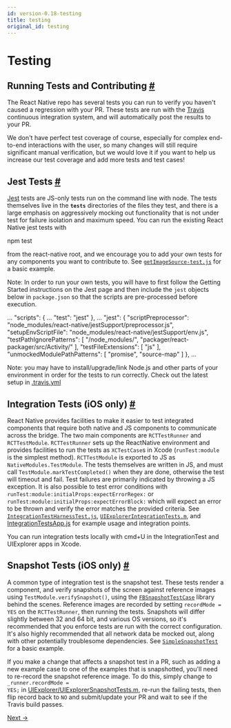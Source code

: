 ```yaml
---
id: version-0.18-testing
title: testing
original_id: testing
---
```

<a id="content"></a><h1>Testing</h1><div><h2><a class="anchor" name="running-tests-and-contributing"></a>Running Tests and Contributing <a class="hash-link" href="#running-tests-and-contributing">#</a></h2><p>The React Native repo has several tests you can run to verify you haven't caused a regression with your PR.  These tests are run with the <a href="http://docs.travis-ci.com/" target="_blank">Travis</a> continuous integration system, and will automatically post the results to your PR.</p><p>We don't have perfect test coverage of course, especially for complex end-to-end interactions with the user, so many changes will still require significant manual verification, but we would love it if you want to help us increase our test coverage and add more tests and test cases!</p><h2><a class="anchor" name="jest-tests"></a>Jest Tests <a class="hash-link" href="#jest-tests">#</a></h2><p><a href="http://facebook.github.io/jest/" target="_blank">Jest</a> tests are JS-only tests run on the command line with node.  The tests themselves live in the <code>__tests__</code> directories of the files they test, and there is a large emphasis on aggressively mocking out functionality that is not under test for failure isolation and maximum speed.  You can run the existing React Native jest tests with</p><div class="prism language-javascript">npm test</div><p>from the react-native root, and we encourage you to add your own tests for any components you want to contribute to.  See <a href="https://github.com/facebook/react-native/blob/master/Examples/Movies/__tests__/getImageSource-test.js" target="_blank"><code>getImageSource-test.js</code></a> for a basic example.</p><p>Note: In order to run your own tests, you will have to first follow the Getting Started instructions on the Jest page and then include the <code>jest</code> objects below in <code>package.json</code> so that the scripts are pre-processed before execution.</p><div class="prism language-javascript"><span class="token punctuation">.</span><span class="token punctuation">.</span><span class="token punctuation">.</span>
<span class="token string">"scripts"</span><span class="token punctuation">:</span> <span class="token punctuation">{</span>
  <span class="token punctuation">.</span><span class="token punctuation">.</span><span class="token punctuation">.</span>
  <span class="token string">"test"</span><span class="token punctuation">:</span> <span class="token string">"jest"</span>
<span class="token punctuation">}</span><span class="token punctuation">,</span>
<span class="token punctuation">.</span><span class="token punctuation">.</span><span class="token punctuation">.</span>
<span class="token string">"jest"</span><span class="token punctuation">:</span> <span class="token punctuation">{</span>
  <span class="token string">"scriptPreprocessor"</span><span class="token punctuation">:</span> <span class="token string">"node_modules/react-native/jestSupport/preprocessor.js"</span><span class="token punctuation">,</span>
  <span class="token string">"setupEnvScriptFile"</span><span class="token punctuation">:</span> <span class="token string">"node_modules/react-native/jestSupport/env.js"</span><span class="token punctuation">,</span>
  <span class="token string">"testPathIgnorePatterns"</span><span class="token punctuation">:</span> <span class="token punctuation">[</span>
    <span class="token string">"/node_modules/"</span><span class="token punctuation">,</span>
    <span class="token string">"packager/react-packager/src/Activity/"</span>
  <span class="token punctuation">]</span><span class="token punctuation">,</span>
  <span class="token string">"testFileExtensions"</span><span class="token punctuation">:</span> <span class="token punctuation">[</span>
    <span class="token string">"js"</span>
  <span class="token punctuation">]</span><span class="token punctuation">,</span>
  <span class="token string">"unmockedModulePathPatterns"</span><span class="token punctuation">:</span> <span class="token punctuation">[</span>
    <span class="token string">"promise"</span><span class="token punctuation">,</span>
    <span class="token string">"source-map"</span>
  <span class="token punctuation">]</span>
<span class="token punctuation">}</span><span class="token punctuation">,</span>
<span class="token punctuation">.</span><span class="token punctuation">.</span><span class="token punctuation">.</span></div><p>Note: you may have to install/upgrade/link Node.js and other parts of your environment in order for the tests to run correctly.  Check out the latest setup in <a href="https://github.com/facebook/react-native/blob/master/.travis.yml#L11-24" target="_blank">.travis.yml</a></p><h2><a class="anchor" name="integration-tests-ios-only"></a>Integration Tests (iOS only) <a class="hash-link" href="#integration-tests-ios-only">#</a></h2><p>React Native provides facilities to make it easier to test integrated components that require both native and JS components to communicate across the bridge.  The two main components are <code>RCTTestRunner</code> and <code>RCTTestModule</code>.  <code>RCTTestRunner</code> sets up the ReactNative environment and provides facilities to run the tests as <code>XCTestCase</code>s in Xcode (<code>runTest:module</code> is the simplest method).  <code>RCTTestModule</code> is exported to JS as <code>NativeModules.TestModule</code>.  The tests themselves are written in JS, and must call <code>TestModule.markTestCompleted()</code> when they are done, otherwise the test will timeout and fail.  Test failures are primarily indicated by throwing a JS exception.  It is also possible to test error conditions with <code>runTest:module:initialProps:expectErrorRegex:</code> or <code>runTest:module:initialProps:expectErrorBlock:</code> which will expect an error to be thrown and verify the error matches the provided criteria.  See <a href="https://github.com/facebook/react-native/blob/master/IntegrationTests/IntegrationTestHarnessTest.js" target="_blank"><code>IntegrationTestHarnessTest.js</code></a>, <a href="https://github.com/facebook/react-native/blob/master/Examples/UIExplorer/UIExplorerIntegrationTests/UIExplorerIntegrationTests.m" target="_blank"><code>UIExplorerIntegrationTests.m</code></a>, and <a href="https://github.com/facebook/react-native/blob/master/IntegrationTests/IntegrationTestsApp.js" target="_blank">IntegrationTestsApp.js</a> for example usage and integration points.</p><p>You can run integration tests locally with cmd+U in the IntegrationTest and UIExplorer apps in Xcode.</p><h2><a class="anchor" name="snapshot-tests-ios-only"></a>Snapshot Tests (iOS only) <a class="hash-link" href="#snapshot-tests-ios-only">#</a></h2><p>A common type of integration test is the snapshot test.  These tests render a component, and verify snapshots of the screen against reference images using <code>TestModule.verifySnapshot()</code>, using the <a href="https://github.com/facebook/ios-snapshot-test-case" target="_blank"><code>FBSnapshotTestCase</code></a> library behind the scenes.  Reference images are recorded by setting <code>recordMode = YES</code> on the <code>RCTTestRunner</code>, then running the tests.  Snapshots will differ slightly between 32 and 64 bit, and various OS versions, so it's recommended that you enforce tests are run with the correct configuration.  It's also highly recommended that all network data be mocked out, along with other potentially troublesome dependencies.  See <a href="https://github.com/facebook/react-native/blob/master/IntegrationTests/SimpleSnapshotTest.js" target="_blank"><code>SimpleSnapshotTest</code></a> for a basic example.</p><p>If you make a change that affects a snapshot test in a PR, such as adding a new example case to one of the examples that is snapshotted, you'll need to re-record the snapshot reference image.  To do this, simply change to <code>_runner.recordMode = YES;</code> in <a href="https://github.com/facebook/react-native/blob/master/Examples/UIExplorer/UIExplorerIntegrationTests/UIExplorerSnapshotTests.m#L42" target="_blank">UIExplorer/UIExplorerSnapshotTests.m</a>, re-run the failing tests, then flip record back to <code>NO</code> and submit/update your PR and wait to see if the Travis build passes.</p></div><div class="docs-prevnext"><a class="docs-next" href="javascript-environment.html#content">Next →</a></div>
